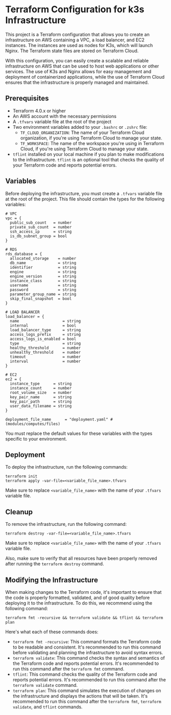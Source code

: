 # Terraform Configuration for k3s Infrastructure

This project is a Terraform configuration that allows you to create an infrastructure on AWS containing a VPC, a load balancer, and EC2 instances. The instances are used as nodes for K3s, which will launch Nginx. The Terraform state files are stored on Terraform Cloud.

With this configuration, you can easily create a scalable and reliable infrastructure on AWS that can be used to host web applications or other services. The use of K3s and Nginx allows for easy management and deployment of containerized applications, while the use of Terraform Cloud ensures that the infrastructure is properly managed and maintained.

## Prerequisites

- Terraform 4.0.x or higher
- An AWS account with the necessary permissions
- A `.tfvars` variable file at the root of the project
- Two environment variables added to your `.bashrc` or `.zshrc` file:
  - `TF_CLOUD_ORGANIZATION`: The name of your Terraform Cloud organization, if you're using Terraform Cloud to manage your state.
  - `TF_WORKSPACE`: The name of the workspace you're using in Terraform Cloud, if you're using Terraform Cloud to manage your state.
- `tflint` installed on your local machine if you plan to make modifications to the infrastructure. `tflint` is an optional tool that checks the quality of your Terraform code and reports potential errors.

## Variables

Before deploying the infrastructure, you must create a `.tfvars` variable file at the root of the project. This file should contain the types for the following variables:

```
# VPC
vpc = {
  public_sub_count   = number
  private_sub_count  = number
  ssh_access_ip      = string
  is_db_subnet_group = bool
}

# RDS
rds_database = {
  allocated_storage    = number
  db_name              = string
  identifier           = string
  engine               = string
  engine_version       = string
  instance_class       = string
  username             = string
  password             = string
  parameter_group_name = string
  skip_final_snapshot  = bool
}

# LOAD BALANCER
load_balancer = {
  name                   = string
  internal               = bool
  load_balancer_type     = string
  access_logs_prefix     = string
  access_logs_is_enabled = bool
  type                   = string
  healthy_threshold      = number
  unhealthy_threshold    = number
  timeout                = number
  interval               = number
}

# EC2
ec2 = {
  instance_type      = string
  instance_count     = number
  root_volume_size   = number
  key_pair_name      = string
  key_pair_path      = string
  user_data_filename = string
}

deployment_file_name      = "deployment.yaml" #(modules/computes/files)
```

You must replace the default values for these variables with the types specific to your environment.

## Deployment

To deploy the infrastructure, run the following commands:

```
terraform init
terraform apply -var-file=<variable_file_name>.tfvars
```

Make sure to replace `<variable_file_name>` with the name of your `.tfvars` variable file.

## Cleanup

To remove the infrastructure, run the following command:

```
terraform destroy -var-file=<variable_file_name>.tfvars
```

Make sure to replace `<variable_file_name>` with the name of your `.tfvars` variable file.

Also, make sure to verify that all resources have been properly removed after running the `terraform destroy` command.

## Modifying the Infrastructure

When making changes to the Terraform code, it's important to ensure that the code is properly formatted, validated, and of good quality before deploying it to the infrastructure. To do this, we recommend using the following command:

```
terraform fmt -recursive && terraform validate && tflint && terraform plan
```

Here's what each of these commands does:

- `terraform fmt -recursive`: This command formats the Terraform code to be readable and consistent. It's recommended to run this command before validating and planning the infrastructure to avoid syntax errors.
- `terraform validate`: This command checks the syntax and semantics of the Terraform code and reports potential errors. It's recommended to run this command after the `terraform fmt` command.
- `tflint`: This command checks the quality of the Terraform code and reports potential errors. It's recommended to run this command after the `terraform validate` command.
- `terraform plan`: This command simulates the execution of changes on the infrastructure and displays the actions that will be taken. It's recommended to run this command after the `terraform fmt`, `terraform validate`, and `tflint` commands.